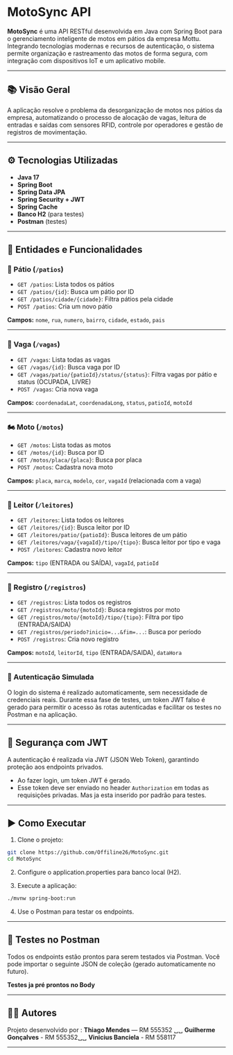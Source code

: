 # MotoSync API

**MotoSync** é uma API RESTful desenvolvida em Java com Spring Boot para o gerenciamento inteligente de motos em pátios da empresa Mottu. Integrando tecnologias modernas e recursos de autenticação, o sistema permite organização e rastreamento das motos de forma segura, com integração com dispositivos IoT e um aplicativo mobile.

---

## 📚 Visão Geral

A aplicação resolve o problema da desorganização de motos nos pátios da empresa, automatizando o processo de alocação de vagas, leitura de entradas e saídas com sensores RFID, controle por operadores e gestão de registros de movimentação.

---

## ⚙️ Tecnologias Utilizadas

- **Java 17**
- **Spring Boot**
- **Spring Data JPA**
- **Spring Security + JWT**
- **Spring Cache**
- **Banco H2** (para testes)
- **Postman** (testes)

---

## 🧠 Entidades e Funcionalidades

### 🏢 Pátio (`/patios`)

- `GET /patios`: Lista todos os pátios
- `GET /patios/{id}`: Busca um pátio por ID
- `GET /patios/cidade/{cidade}`: Filtra pátios pela cidade
- `POST /patios`: Cria um novo pátio

**Campos:** `nome`, `rua`, `numero`, `bairro`, `cidade`, `estado`, `pais`

---

### 📍 Vaga (`/vagas`)

- `GET /vagas`: Lista todas as vagas
- `GET /vagas/{id}`: Busca vaga por ID
- `GET /vagas/patio/{patioId}/status/{status}`: Filtra vagas por pátio e status (OCUPADA, LIVRE)
- `POST /vagas`: Cria nova vaga

**Campos:** `coordenadaLat`, `coordenadaLong`, `status`, `patioId`, `motoId`

---

### 🏍️ Moto (`/motos`)

- `GET /motos`: Lista todas as motos
- `GET /motos/{id}`: Busca por ID
- `GET /motos/placa/{placa}`: Busca por placa
- `POST /motos`: Cadastra nova moto

**Campos:** `placa`, `marca`, `modelo`, `cor`, `vagaId` (relacionada com a vaga)

---

### 📡 Leitor (`/leitores`)

- `GET /leitores`: Lista todos os leitores
- `GET /leitores/{id}`: Busca leitor por ID
- `GET /leitores/patio/{patioId}`: Busca leitores de um pátio
- `GET /leitores/vaga/{vagaId}/tipo/{tipo}`: Busca leitor por tipo e vaga
- `POST /leitores`: Cadastra novo leitor

**Campos:** `tipo` (ENTRADA ou SAÍDA), `vagaId`, `patioId`

---

### 🧾 Registro (`/registros`)

- `GET /registros`: Lista todos os registros
- `GET /registros/moto/{motoId}`: Busca registros por moto
- `GET /registros/moto/{motoId}/tipo/{tipo}`: Filtra por tipo (ENTRADA/SAIDA)
- `GET /registros/periodo?inicio=...&fim=...`: Busca por período
- `POST /registros`: Cria novo registro

**Campos:** `motoId`, `leitorId`, `tipo` (ENTRADA/SAIDA), `dataHora`

---

### 👤 Autenticação Simulada

O login do sistema é realizado automaticamente, sem necessidade de credenciais reais.
Durante essa fase de testes, um token JWT falso é gerado para permitir o acesso às rotas autenticadas e facilitar os testes no Postman e na aplicação.

---

## 🔐 Segurança com JWT

A autenticação é realizada via JWT (JSON Web Token), garantindo proteção aos endpoints privados.

- Ao fazer login, um token JWT é gerado.
- Esse token deve ser enviado no header `Authorization` em todas as requisições privadas. Mas ja esta inserido por padrão para testes.

---

## ▶️ Como Executar

1. Clone o projeto:

```bash
git clone https://github.com/Offiline26/MotoSync.git
cd MotoSync
```

2. Configure o application.properties para banco local (H2).

3. Execute a aplicação:

```bash
./mvnw spring-boot:run
```

4. Use o Postman para testar os endpoints.

---

## 🧪 Testes no Postman

Todos os endpoints estão prontos para serem testados via Postman. Você pode importar o seguinte JSON de coleção (gerado automaticamente no futuro).

**Testes ja pré prontos no Body**

---

## 👨‍💻 Autores

Projeto desenvolvido por :
**Thiago Mendes** — RM 555352 ␣␣
**Guilherme Gonçalves** - RM 555352␣␣
**Vinicius Banciela** - RM 558117

---
